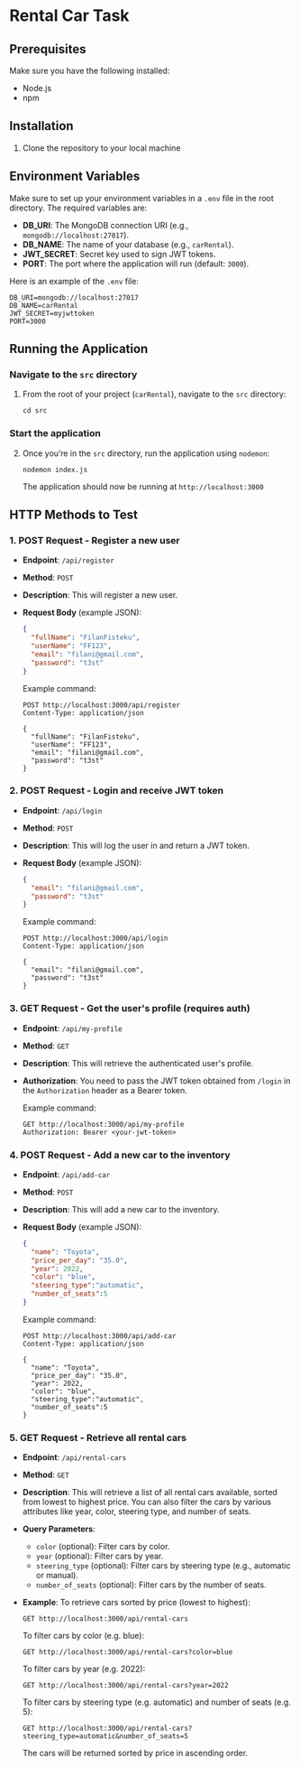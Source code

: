 # Rental Car Task

## Prerequisites
Make sure you have the following installed:

- Node.js 
- npm 

## Installation

1. Clone the repository to your local machine

## Environment Variables

Make sure to set up your environment variables in a `.env` file in the root directory. The required variables are:

- **DB_URI**: The MongoDB connection URI (e.g., `mongodb://localhost:27017`).
- **DB_NAME**: The name of your database (e.g., `carRental`).
- **JWT_SECRET**: Secret key used to sign JWT tokens.
- **PORT**: The port where the application will run (default: `3000`).

Here is an example of the `.env` file:

```dotenv
DB_URI=mongodb://localhost:27017
DB_NAME=carRental
JWT_SECRET=myjwttoken
PORT=3000
```

## Running the Application

### Navigate to the `src` directory

1. From the root of your project (`carRental`), navigate to the `src` directory:
    ```
    cd src
    ```

### Start the application

2. Once you’re in the `src` directory, run the application using `nodemon`:
    ```
    nodemon index.js
    ```

    The application should now be running at `http://localhost:3000`

## HTTP Methods to Test

### 1. **POST Request** - Register a new user
- **Endpoint**: `/api/register`
- **Method**: `POST`
- **Description**: This will register a new user.
- **Request Body** (example JSON):
    ```json
    {
      "fullName": "FilanFisteku",
      "userName": "FF123",
      "email": "filani@gmail.com",
      "password": "t3st"
    }
    ```

    Example command:
    ```
    POST http://localhost:3000/api/register
    Content-Type: application/json

    {
      "fullName": "FilanFisteku",
      "userName": "FF123",
      "email": "filani@gmail.com",
      "password": "t3st"
    }
    ```

### 2. **POST Request** - Login and receive JWT token
- **Endpoint**: `/api/login`
- **Method**: `POST`
- **Description**: This will log the user in and return a JWT token.
- **Request Body** (example JSON):
    ```json
    {
      "email": "filani@gmail.com",
      "password": "t3st"
    }
    ```

    Example command:
    ```
    POST http://localhost:3000/api/login
    Content-Type: application/json

    {
      "email": "filani@gmail.com",
      "password": "t3st"
    }
    ```

### 3. **GET Request** - Get the user's profile (requires auth)
- **Endpoint**: `/api/my-profile`
- **Method**: `GET`
- **Description**: This will retrieve the authenticated user's profile.
- **Authorization**: You need to pass the JWT token obtained from `/login` in the `Authorization` header as a Bearer token.
  
    Example command:
    ```
    GET http://localhost:3000/api/my-profile
    Authorization: Bearer <your-jwt-token>
    ```

### 4. **POST Request** - Add a new car to the inventory
- **Endpoint**: `/api/add-car`
- **Method**: `POST`
- **Description**: This will add a new car to the inventory.
- **Request Body** (example JSON):
    ```json
    {
      "name": "Toyota",
      "price_per_day": "35.0",
      "year": 2022,
      "color": "blue",
      "steering_type":"automatic",
      "number_of_seats":5
    }
    ```

    Example command:
    ```
    POST http://localhost:3000/api/add-car
    Content-Type: application/json

    {
      "name": "Toyota",
      "price_per_day": "35.0",
      "year": 2022,
      "color": "blue",
      "steering_type":"automatic",
      "number_of_seats":5
    }
    ```

### 5. **GET Request** - Retrieve all rental cars
- **Endpoint**: `/api/rental-cars`
- **Method**: `GET`
- **Description**: This will retrieve a list of all rental cars available, sorted from lowest to highest price. You can also filter the cars by various attributes like year, color, steering type, and number of seats.

- **Query Parameters**:
    - `color` (optional): Filter cars by color.
    - `year` (optional): Filter cars by year.
    - `steering_type` (optional): Filter cars by steering type (e.g., automatic or manual).
    - `number_of_seats` (optional): Filter cars by the number of seats.

- **Example**:
    To retrieve cars sorted by price (lowest to highest):
    ```
    GET http://localhost:3000/api/rental-cars
    ```

    To filter cars by color (e.g. blue):
    ```
    GET http://localhost:3000/api/rental-cars?color=blue
    ```

    To filter cars by year (e.g. 2022):
    ```
    GET http://localhost:3000/api/rental-cars?year=2022
    ```

    To filter cars by steering type (e.g. automatic) and number of seats (e.g. 5):
    ```
    GET http://localhost:3000/api/rental-cars?steering_type=automatic&number_of_seats=5
    ```

    The cars will be returned sorted by price in ascending order.
